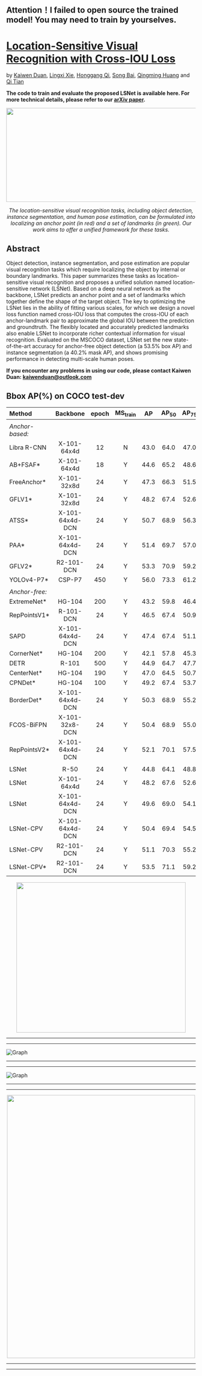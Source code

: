 ## Attention！I failed to open source the trained model! You may need to train by yourselves.
# [Location-Sensitive Visual Recognition with Cross-IOU Loss](xxx)

by [Kaiwen Duan](https://scholar.google.com/citations?hl=zh-CN&user=TFHRaZUAAAAJ&scilu=&scisig=AMD79ooAAAAAXLv9_7ddy26i4c6z5n9agk05m97faUdN&gmla=AJsN-F78W-h98Pb2H78j6lTKbjdn0fklhe2X_8CCPqRU2fC4KJEIbllhD2c5F0irMR3zDiehKt_SH26N2MHI1HlUMw6qRba9HMbiP3vnQfJqD82FrMAPdlU&sciund=10706678259143520926&gmla=AJsN-F5cOpNUdnI6YrZ9joRa6JE2nP6wFKU1GKVkNIfCmmgjk431Lg2BYCS6wn5WWZxdnzBjLfaUwdUJtvPXo53vfoOQoTGP5fHh2X0cCssVtXm8BI4PaM3_oQvKYtCx7o1wivIt1l49sDK6AZPvHLMxxPbC4GbZ1Q&sciund=10445692451499027349), [Lingxi Xie](http://lingxixie.com/Home.html), [Honggang Qi](http://people.ucas.ac.cn/~hgqi), [Song Bai](http://songbai.site/), [Qingming Huang](https://scholar.google.com/citations?user=J1vMnRgAAAAJ&hl=zh-CN) and [Qi Tian](https://scholar.google.com/citations?user=61b6eYkAAAAJ&hl=zh-CN)

**The code to train and evaluate the proposed LSNet is available here. For more technical details, please refer to our [arXiv paper](xxx).**

<div align=center>
<img src=https://github.com/Duankaiwen/LSNet/blob/main/code/resources/lsvr.png width = "600" height = "250" alt="" align=center />
  
*The location-sensitive visual recognition tasks, including object detection, instance segmentation, and human pose estimation, can be formulated into localizing an anchor point (in red) and a set of landmarks (in green). Our work aims to offer a unified framework for these tasks.*
</div>

## Abstract

  Object detection, instance segmentation, and pose estimation are popular visual recognition tasks which require localizing the object by internal or boundary landmarks. This paper summarizes these tasks as location-sensitive visual recognition and proposes a unified solution named location-sensitive network (LSNet). Based on a deep neural network as the backbone, LSNet predicts an anchor point and a set of landmarks which together define the shape of the target object. The key to optimizing the LSNet lies in the ability of fitting various scales, for which we design a novel loss function named cross-IOU loss that computes the cross-IOU of each anchor-landmark pair to approximate the global IOU between the prediction and groundtruth. The flexibly located and accurately predicted landmarks also enable LSNet to incorporate richer contextual information for visual recognition. Evaluated on the MSCOCO dataset, LSNet set the new state-of-the-art accuracy for anchor-free object detection (a 53.5% box AP) and instance segmentation (a 40.2% mask AP), and shows promising performance in detecting multi-scale human poses. 

**If you encounter any problems in using our code, please contact Kaiwen Duan: kaiwenduan@outlook.com**

## Bbox AP(%) on COCO test-dev
|Method          |  Backbone       | epoch | MS<sub>train<sub> |  AP  | AP<sub>50</sub> | AP<sub>75</sub> | AP<sub>S</sub> | AP<sub>M</sub> | AP<sub>L</sub> |
| :------------- | :-------:       | :---: | :---------------: | :--: | :-------------: | :-------------: | :------------: | :------------: | :------------: | 
|                |   
| *Anchor-based:*|   
|Libra R-CNN     | X-101-64x4d     | 12  |      N            | 43.0 |     64.0        |       47.0      |      25.3      |      45.6      |      54.6      |
| AB+FSAF*       | X-101-64x4d     | 18  |      Y            | 44.6 |     65.2        |       48.6      |      29.7      |      47.1      |      54.6      |
| FreeAnchor*    | X-101-32x8d     | 24  |      Y            | 47.3 |     66.3        |       51.5      |      30.6      |      50.4      |      59.0      |
| GFLV1*         | X-101-32x8d     | 24  |      Y            | 48.2 |     67.4        |       52.6      |      29.2      |      51.7      |      60.2      |
| ATSS*          | X-101-64x4d-DCN | 24  |      Y            | 50.7 |     68.9        |       56.3      |      33.2      |      52.9      |      62.4      |
| PAA*           | X-101-64x4d-DCN | 24  |      Y            | 51.4 |     69.7        |       57.0      |      34.0      |      53.8      |      64.0      |
| GFLV2*         | R2-101-DCN      | 24  |      Y            | 53.3 |     70.9        |       59.2      |      35.7      |      56.1      |      65.6      |
| YOLOv4-P7*     | CSP-P7          | 450 |      Y            | 56.0 |     73.3        |       61.2      |      38.9      |      60.0      |      68.6      |
|                |   
| *Anchor-free:* |
| ExtremeNet*    | HG-104          | 200 |      Y            | 43.2 |     59.8        |       46.4      |      24.1       |     46.0      |      57.1      | 
| RepPointsV1*   | R-101-DCN       | 24  |      Y            | 46.5 |     67.4        |       50.9      |      30.3       |     49.7      |      57.1      |
| SAPD           | X-101-64x4d-DCN | 24  |      Y            | 47.4 |     67.4        |       51.1      |      28.1       |     50.3      |      61.5      |
| CornerNet*     | HG-104          | 200 |      Y            | 42.1 |     57.8        |       45.3      |      20.8       |     44.8      |      56.7      |
| DETR           | R-101           | 500 |      Y            | 44.9 |     64.7        |       47.7      |      23.7       |     49.5      |      62.3      |
| CenterNet*     | HG-104          | 190 |      Y            | 47.0 |     64.5        |       50.7      |      28.9       |     49.9      |      58.9      |
| CPNDet*        | HG-104          | 100 |      Y            | 49.2 |     67.4        |       53.7      |      31.0       |     51.9      |      62.4      |
| BorderDet*     | X-101-64x4d-DCN | 24  |      Y            | 50.3 |     68.9        |       55.2      |      32.8       |     52.8      |      62.3      |
| FCOS-BiFPN     | X-101-32x8-DCN  | 24  |      Y            | 50.4 |     68.9        |       55.0      |      33.2       |     53.0      |      62.7      |
| RepPointsV2*   | X-101-64x4d-DCN | 24  |      Y            | 52.1 |     70.1        |       57.5      |      34.5       |     54.6      |      63.6      |
|                |
| LSNet          | R-50            | 24  |      Y            | 44.8 |     64.1        |       48.8      |      26.6       |     47.7      |      55.7      |
| LSNet          | X-101-64x4d     | 24  |      Y            | 48.2 |     67.6        |       52.6      |      29.6       |     51.3      |      60.5      |
| LSNet          | X-101-64x4d-DCN | 24  |      Y            | 49.6 |     69.0        |       54.1      |      30.3       |     52.8      |      62.8      |
| LSNet-CPV      | X-101-64x4d-DCN | 24  |      Y            | 50.4 |     69.4        |       54.5      |      31.0       |     53.3      |      64.0      |
| LSNet-CPV      | R2-101-DCN      | 24  |      Y            | 51.1 |     70.3        |       55.2      |      31.2       |     54.3      |      65.0      |
| LSNet-CPV*     | R2-101-DCN      | 24  |      Y            | 53.5 |     71.1        |       59.2      |      35.2       |     56.4      |      65.8      |


             
<div align=center>
<img src=https://github.com/Duankaiwen/LSNet/blob/main/code/resources/segm.png width = "450" height = "400" alt="" align=center />
</div>

<hr/>
<hr/>

![Graph](https://github.com/Duankaiwen/LSNet/blob/main/code/resources/pose.png)

<hr/>
<hr/>

![Graph](https://github.com/Duankaiwen/LSNet/blob/main/code/resources/visualization.png)

<hr/>
<hr/>

<div align=center>
<img src=https://github.com/Duankaiwen/LSNet/blob/main/code/resources/compare.png width = "500" height = "700" alt="" align=center />
 </div>
 
<hr/>
<hr/>
